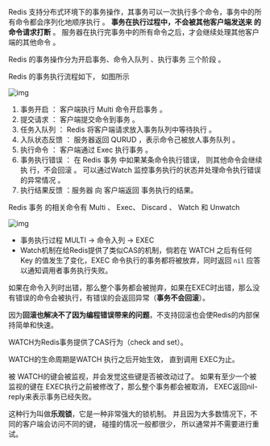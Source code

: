 Redis 支持分布式环境下的事务操作，其事务可以一次执行多个命令，事务中的所有命令都会序列化地顺序执行 。 **事务在执行过程中，不会被其他客户端发送来 的命令请求打断** 。 服务器在执行完事务中的所有命令之后，才会继续处理其他客户端的其他命令 。

Redis 的事务操作分为开启事务、命令入队列 、执行事务 三个阶段 。



Redis 的事务执行流程如下， 如图所示

![img](http://pcc.huitogo.club/55a2da2172cad5f599be34be24c746b7)

1. 事务开启 ： 客户端执行 Multi 命令开启事务 。
2. 提交请求 ： 客户端提交命令到事务 。
3. 任务入队列 ： Redis 将客户端请求放入事务队列中等待执行 。
4. 入队状态反馈 ： 服务器返回 QURUD ，表示命令己被放人事务队列 。
5. 执行命令 ： 客户端通过 Exec 执行事务 。
6. 事务执行错误 ： 在 Redis 事务 中如果某条命令执行错误， 则其他命令会继续执 行，不会回滚 。 可以通过Watch 监控事务执行的状态并处理命令执行错误 的异常情况 。
7. 执行结果反馈 ：服务器 向 客户端返回 事务执行的结果。



Redis 事务 的相关命令有 Multi 、 Exec、 Discard 、 Watch 和 Unwatch

![img](http://pcc.huitogo.club/bc9d5c60e5155ac8834bd53d90667d61)

- 事务执行过程 MULTI -> 命令入列 -> EXEC
- Watch机制在给Redis提供了类似CAS的机制，倘若在 WATCH 之后有任何 Key 的值发生了变化，EXEC 命令执行的事务都将被放弃，同时返回 `nil` 应答以通知调用者事务执行失败。



如果在命令入列时出错，那么整个事务都会被抛弃，如果在EXEC时出错，那么没有错误的命令会被执行，有错误的会返回异常（**事务不会回滚**）。

因为**回滚也解决不了因为编程错误带来的问题**，不支持回滚也会使Redis的内部保持简单和快速。



WATCH为Redis事务提供了CAS行为（check and set）。

WATCH的生命周期是WATCH 执行之后开始生效， 直到调用 EXEC为止。

被 WATCH的键会被监视，并会发觉这些键是否被改动过了。 如果有至少一个被监视的键在 EXEC执行之前被修改了，那么整个事务都会被取消， EXEC返回nil-reply来表示事务已经失败。

这种行为叫做**乐观锁**，它是一种非常强大的锁机制。 并且因为大多数情况下，不同的客户端会访问不同的键， 碰撞的情况一般都很少， 所以通常并不需要进行重试。